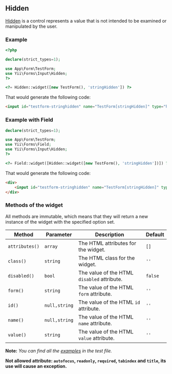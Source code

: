 ## Hidden

[Hidden](https://www.w3.org/TR/2012/WD-html-markup-20120329/input.hidden.html#input.hidden.attrs.value) is a control represents a value that is not intended to be examined or manipulated by the user.

### Example

```php
<?php

declare(strict_types=1);

use App\Form\TestForm;
use Yii\Forms\Input\Hidden;
?>

<?= Hidden::widget([new TestForm(), 'stringHidden']) ?>
```

That would generate the following code:

```html
<input id="testform-stringhidden" name="TestForm[stringHidden]" type="hidden">
```

### Example with Field

```php
declare(strict_types=1);

use App\Form\TestForm;
use Yii\Forms\Field;
use Yii\Forms\Input\Hidden;
?>

<?= Field::widget([Hidden::widget([new TestForm(), 'stringHidden'])]) ?>
```

That would generate the following code:

```html
<div>
    <input id="testform-stringhidden" name="TestForm[stringHidden]" type="hidden">
</div>
```

### Methods of the widget

All methods are immutable, which means that they will return a new instance of the widget with the specified option set.

Method                 | Parameter        | Description                                                                                                           | Default
-----------------------|------------------|-----------------------------------------------------------------------------------------------------------------------|---------
`attributes()`         | `array`          | The HTML attributes for the widget.                                                                                   | `[]`
`class()`              | `string`         | The HTML class for the widget.                                                                                        | `''`
`disabled()`           | `bool`           | The value of the HTML `disabled` attribute.                                                                           | `false`
`form()`               | `string`         | The value of the HTML `form` attribute.                                                                               | `''`
`id()`                 | `null,string`    | The value of the HTML `id` attribute.                                                                                 | `''`
`name()`               | `null,string`    | The value of the HTML `name` attribute.                                                                               | `''`
`value()`              | `string`         | The value of the HTML `value` attribute.                                                                              | `''`

**Note:** *You can find all the [examples](/tests/Doc/HiddenDocTest.php) in the test file.*

**Not allowed attribute: `autofocus`, `readonly`, `required`, `tabindex` and `title`, its use will cause an exception.**	
